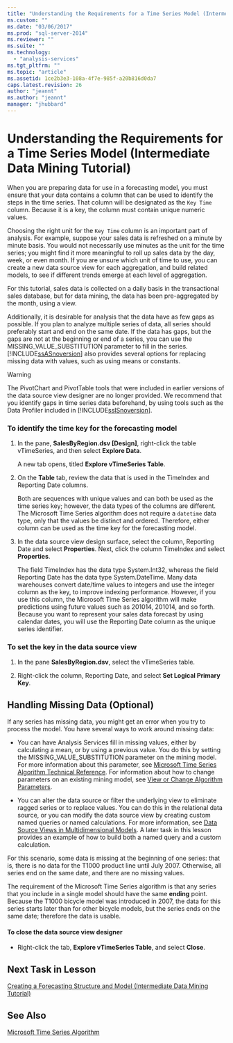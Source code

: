 ```yaml
---
title: "Understanding the Requirements for a Time Series Model (Intermediate Data Mining Tutorial) | Microsoft Docs"
ms.custom: ""
ms.date: "03/06/2017"
ms.prod: "sql-server-2014"
ms.reviewer: ""
ms.suite: ""
ms.technology: 
  - "analysis-services"
ms.tgt_pltfrm: ""
ms.topic: "article"
ms.assetid: 1ce2b3e3-108a-4f7e-985f-a20b816d0da7
caps.latest.revision: 26
author: "jeannt"
ms.author: "jeannt"
manager: "jhubbard"
---
```

# Understanding the Requirements for a Time Series Model (Intermediate Data Mining Tutorial)
  When you are preparing data for use in a forecasting model, you must ensure that your data contains a column that can be used to identify the steps in the time series. That column will be designated as the `Key Time` column. Because it is a key, the column must contain unique numeric values.  
  
 Choosing the right unit for the `Key Time` column is an important part of analysis. For example, suppose your sales data is refreshed on a minute by minute basis. You would not necessarily use minutes as the unit for the time series; you might find it more meaningful to roll up sales data by the day, week, or even month. If you are unsure which unit of time to use, you can create a new data source view for each aggregation, and build related models, to see if different trends emerge at each level of aggregation.  
  
 For this tutorial, sales data is collected on a daily basis in the transactional sales database, but for data mining, the data has been pre-aggregated by the month, using a view.  
  
 Additionally, it is desirable for analysis that the data have as few gaps as possible. If you plan to analyze multiple series of data, all series should preferably start and end on the same date. If the data has gaps, but the gaps are not at the beginning or end of a series, you can use the MISSING_VALUE_SUBSTITUTION parameter to fill in the series. [!INCLUDE[ssASnoversion](../includes/ssasnoversion-md.md)] also provides several options for replacing missing data with values, such as using means or constants.  
  
> [!WARNING]  
>  The PivotChart and PivotTable tools that were included in earlier versions of the data source view designer are no longer provided. We recommend that you identify gaps in time series data beforehand, by using tools such as the Data Profiler included in [!INCLUDE[ssISnoversion](../includes/ssisnoversion-md.md)].  
  
### To identify the time key for the forecasting model  
  
1.  In the pane, **SalesByRegion.dsv [Design]**, right-click the table vTimeSeries, and then select **Explore Data**.  
  
     A new tab opens, titled **Explore vTimeSeries Table**.  
  
2.  On the **Table** tab, review the data that is used in the TimeIndex and Reporting Date columns.  
  
     Both are sequences with unique values and can both be used as the time series key; however, the data types of the columns are different. The Microsoft Time Series algorithm does not require a `datetime` data type, only that the values be distinct and ordered. Therefore, either column can be used as the time key for the forecasting model.  
  
3.  In the data source view design surface, select the column, Reporting Date and select **Properties**. Next, click the column TimeIndex and select **Properties**.  
  
     The field TimeIndex has the data type System.Int32, whereas the field Reporting Date has the data type System.DateTime. Many data warehouses convert date/time values to integers and use the integer column as the key, to improve indexing performance. However, if you use this column, the Microsoft Time Series algorithm will make predictions using future values such as 201014, 201014, and so forth. Because you want to represent your sales data forecast by using calendar dates, you will use the Reporting Date column as the unique series identifier.  
  
### To set the key in the data source view  
  
1.  In the pane **SalesByRegion.dsv**, select the vTimeSeries table.  
  
2.  Right-click the column, Reporting Date, and select **Set Logical Primary Key**.  
  
## Handling Missing Data (Optional)  
 If any series has missing data, you might get an error when you try to process the model. You have several ways to work around missing data:  
  
-   You can have Analysis Services fill in missing values, either by calculating a mean, or by using a previous value. You do this by setting the MISSING_VALUE_SUBSTITUTION parameter on the mining model. For more information about this parameter, see [Microsoft Time Series Algorithm Technical Reference](../../2014/analysis-services/data-mining/microsoft-time-series-algorithm-technical-reference.md). For information about how to change parameters on an existing mining model, see [View or Change Algorithm Parameters](../../2014/analysis-services/data-mining/view-or-change-algorithm-parameters.md).  
  
-   You can alter the data source or filter the underlying view to eliminate ragged series or to replace values. You can do this in the relational data source, or you can modify the data source view by creating custom named queries or named calculations. For more information, see [Data Source Views in Multidimensional Models](../../2014/analysis-services/data-source-views-in-multidimensional-models.md). A later task in this lesson provides an example of how to build both a named query and a custom calculation.  
  
 For this scenario, some data is missing at the beginning of one series: that is, there is no data for the T1000 product line until July 2007. Otherwise, all series end on the same date, and there are no missing values.  
  
 The requirement of the Microsoft Time Series algorithm is that any series that you include in a single model should have the same **ending** point. Because the T1000 bicycle model was introduced in 2007, the data for this series starts later than for other bicycle models, but the series ends on the same date; therefore the data is usable.  
  
#### To close the data source view designer  
  
-   Right-click the tab, **Explore vTimeSeries Table**, and select **Close**.  
  
## Next Task in Lesson  
 [Creating a Forecasting Structure and Model &#40;Intermediate Data Mining Tutorial&#41;](../../2014/tutorials/creating-a-forecasting-structure-and-model-intermediate-data-mining-tutorial.md)  
  
## See Also  
 [Microsoft Time Series Algorithm](../../2014/analysis-services/data-mining/microsoft-time-series-algorithm.md)  
  
  